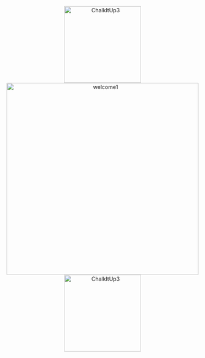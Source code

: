<p align="center">
  <img src="https://github.com/user-attachments/assets/9865eee0-8f74-4a12-b435-fc353ba4b18d" alt="ChalkItUp3" width="200" style="display:inline-block;"/>
  <img src="https://github.com/user-attachments/assets/7d720564-0301-4df2-9270-7801eda36c2a" alt="welcome1" width="500" style="display:inline-block;"/>
  <img src="https://github.com/user-attachments/assets/9865eee0-8f74-4a12-b435-fc353ba4b18d" alt="ChalkItUp3" width="200" style="display:inline-block;"/>
</p>


